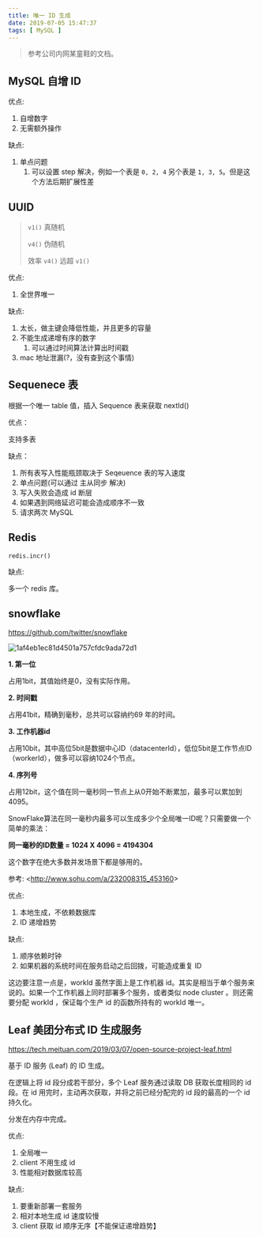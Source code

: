 ```yaml
---
title: 唯一 ID 生成
date: 2019-07-05 15:47:37
tags: [ MySQL ]
---
```




> 参考公司内网某童鞋的文档。



## MySQL 自增 ID

优点:

1. 自增数字
2. 无需额外操作



缺点:

1. 单点问题
   1. 可以设置 step 解决，例如一个表是 `0, 2, 4` 另个表是 `1, 3, 5`。但是这个方法后期扩展性差

## UUID

> `v1()` 真随机
>
> `v4()` 伪随机
>
> 效率 `v4()` 远超 `v1()`



优点:

1. 全世界唯一

缺点:

1. 太长，做主键会降低性能，并且更多的容量
2. 不能生成递增有序的数字
   1. 可以通过时间算法计算出时间戳
3. mac 地址泄漏(?，没有查到这个事情)



## Sequenece 表

根据一个唯一 table 值，插入 Sequence 表来获取 nextId()

优点：

支持多表

缺点：

1. 所有表写入性能瓶颈取决于 Seqeuence 表的写入速度
2. 单点问题(可以通过 主从同步 解决)
3. 写入失败会造成 id 断层
4. 如果遇到网络延迟可能会造成顺序不一致
5. 请求两次 MySQL



## Redis

`redis.incr()`

缺点:

多一个 redis 库。



## snowflake

<https://github.com/twitter/snowflake>

![1af4eb1ec81d4501a757cfdc9ada72d1]()



**1. 第一位**

占用1bit，其值始终是0，没有实际作用。

**2. 时间戳**

占用41bit，精确到毫秒，总共可以容纳约69 年的时间。

**3. 工作机器id**

占用10bit，其中高位5bit是数据中心ID（datacenterId），低位5bit是工作节点ID（workerId），做多可以容纳1024个节点。

**4. 序列号**

占用12bit，这个值在同一毫秒同一节点上从0开始不断累加，最多可以累加到4095。

SnowFlake算法在同一毫秒内最多可以生成多少个全局唯一ID呢？只需要做一个简单的乘法：

**同一毫秒的ID数量 = 1024 X 4096 = 4194304**

这个数字在绝大多数并发场景下都是够用的。

参考: <<http://www.sohu.com/a/232008315_453160>>



优点:

1. 本地生成，不依赖数据库
2. ID 递增趋势

缺点:

1. 顺序依赖时钟
2. 如果机器的系统时间在服务启动之后回拨，可能造成重复 ID



这边要注意一点是，workId 虽然字面上是工作机器 id。其实是相当于单个服务来说的。如果一个工作机器上同时部署多个服务，或者类似 node cluster 。则还需要分配 workId ，保证每个生产 id 的函数所持有的 workId 唯一。

## Leaf 美团分布式 ID 生成服务

<https://tech.meituan.com/2019/03/07/open-source-project-leaf.html>

基于 ID 服务 (Leaf) 的 ID 生成。

在逻辑上将 id 段分成若干部分，多个 Leaf 服务通过读取 DB 获取长度相同的 id 段。在 id 用完时，主动再次获取，并将之前已经分配完的 id 段的最高的一个 id 持久化。

分发在内存中完成。

优点:

1. 全局唯一
2. client 不用生成 id
3. 性能相对数据库较高



缺点:

1. 要重新部署一套服务
2. 相对本地生成 id 速度较慢
3. client 获取 id 顺序无序【不能保证递增趋势】